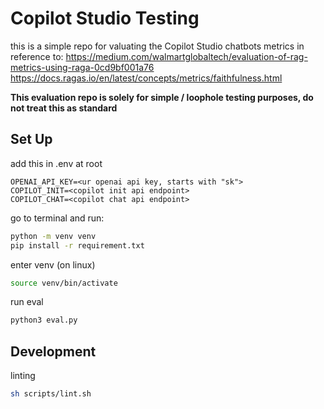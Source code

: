 # Copilot Studio Testing
this is a simple repo for valuating the Copilot Studio chatbots
metrics in reference to:
https://medium.com/walmartglobaltech/evaluation-of-rag-metrics-using-raga-0cd9bf001a76
https://docs.ragas.io/en/latest/concepts/metrics/faithfulness.html

**This evaluation repo is solely for simple / loophole testing purposes, do not treat this as standard**

## Set Up
add this in .env at root
```
OPENAI_API_KEY=<ur openai api key, starts with "sk">
COPILOT_INIT=<copilot init api endpoint>
COPILOT_CHAT=<copilot chat api endpoint>
```

go to terminal and run:
```bash
python -m venv venv
pip install -r requirement.txt
```
enter venv (on linux)
```bash
source venv/bin/activate
```
run eval
```bash
python3 eval.py
```

## Development
linting
```bash
sh scripts/lint.sh
```

